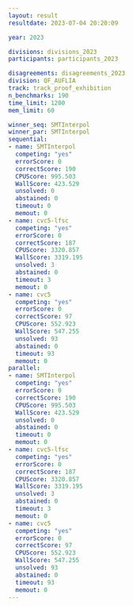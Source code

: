 ```yaml
---
layout: result
resultdate: 2023-07-04 20:20:09

year: 2023

divisions: divisions_2023
participants: participants_2023

disagreements: disagreements_2023
division: QF_AUFLIA
track: track_proof_exhibition
n_benchmarks: 190
time_limit: 1200
mem_limit: 60

winner_seq: SMTInterpol
winner_par: SMTInterpol
sequential:
- name: SMTInterpol
  competing: "yes"
  errorScore: 0
  correctScore: 190
  CPUScore: 995.503
  WallScore: 423.529
  unsolved: 0
  abstained: 0
  timeout: 0
  memout: 0
- name: cvc5-lfsc
  competing: "yes"
  errorScore: 0
  correctScore: 187
  CPUScore: 3320.857
  WallScore: 3319.195
  unsolved: 3
  abstained: 0
  timeout: 3
  memout: 0
- name: cvc5
  competing: "yes"
  errorScore: 0
  correctScore: 97
  CPUScore: 552.923
  WallScore: 547.255
  unsolved: 93
  abstained: 0
  timeout: 93
  memout: 0
parallel:
- name: SMTInterpol
  competing: "yes"
  errorScore: 0
  correctScore: 190
  CPUScore: 995.503
  WallScore: 423.529
  unsolved: 0
  abstained: 0
  timeout: 0
  memout: 0
- name: cvc5-lfsc
  competing: "yes"
  errorScore: 0
  correctScore: 187
  CPUScore: 3320.857
  WallScore: 3319.195
  unsolved: 3
  abstained: 0
  timeout: 3
  memout: 0
- name: cvc5
  competing: "yes"
  errorScore: 0
  correctScore: 97
  CPUScore: 552.923
  WallScore: 547.255
  unsolved: 93
  abstained: 0
  timeout: 93
  memout: 0
---
```

